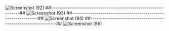 ![Screenshot (92)](https://github.com/user-attachments/assets/34d091e0-4324-424c-92b9-477dc336bd5d)
##--------------------------------------------------------------##
![Screenshot (93)](https://github.com/user-attachments/assets/794a1381-ce6e-4acf-8f38-c7c7d258459c)
##-------------------------------------------------------------##
![Screenshot (94)](https://github.com/user-attachments/assets/1961a97a-5439-4bc3-9047-03eedbd9fe54)
##-------------------------------------------------------------##
![Screenshot (96)](https://github.com/user-attachments/assets/a3304e1b-2971-4228-b92a-874abe824992)

